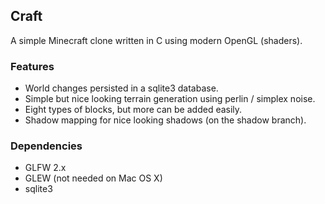 ## Craft

A simple Minecraft clone written in C using modern OpenGL (shaders).

### Features

* World changes persisted in a sqlite3 database.
* Simple but nice looking terrain generation using perlin / simplex noise.
* Eight types of blocks, but more can be added easily.
* Shadow mapping for nice looking shadows (on the shadow branch).

### Dependencies

* GLFW 2.x
* GLEW (not needed on Mac OS X)
* sqlite3
